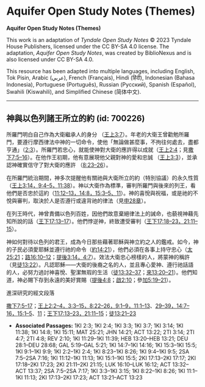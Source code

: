 # Aquifer Open Study Notes (Themes)

**Aquifer Open Study Notes (Themes)**

This work is an adaptation of *Tyndale Open Study Notes* © 2023 Tyndale House Publishers, licensed under the CC BY\-SA 4\.0 license. The adaptation, *Aquifer Open Study Notes*, was created by BiblioNexus and is also licensed under CC BY\-SA 4\.0\.

This resource has been adapted into multiple languages, including English, Tok Pisin, Arabic (عربي), French (Français), Hindi (हिंदी), Indonesian (Bahasa Indonesia), Portuguese (Português), Russian (Русский), Spanish (Español), Swahili (Kiswahili), and Simplified Chinese (简体中文).



--------------------------------

## 神與以色列諸王所立的約 (id: 700226)

所羅門明白自己作為大衛繼承人的身分 （[王上3:7](https://ref.ly/1Kgs3:7)）。年老的大衛王曾勸勉所羅門，要遵行摩西律法中神的一切命令，使他「無論做甚麼事，不拘往何處去，盡都亨通」（[2:3](https://ref.ly/1Kgs2:3)）。所羅門若忠心，就能使神對大衛的應許得以成就（[王上2:4](https://ref.ly/1Kgs2:4)；見[撒下7:5–16](https://ref.ly/2Sam7:5-2Sam7:16)）。在他作王初期，他有意展現他父親對神的愛和忠誠 （[王上3:3](https://ref.ly/1Kgs3:3)），並承認神確實信守了對大衛的應許 （[8:23–26](https://ref.ly/1Kgs8:23-1Kgs8:26)）。

在所羅門統治期間，神多次提醒他有關祂與大衛所立的約（特別協議）的永久性質（[王上3:14，](https://ref.ly/1Kgs3:14)[9:4–5，](https://ref.ly/1Kgs9:4-1Kgs9:5)[11:38](https://ref.ly/1Kgs11:38)）。神以大衛作為標準，審判所羅門與後來的列王，看他們是否忠於這約（[11:12–13，](https://ref.ly/1Kgs11:12-1Kgs11:13)[14:8，](https://ref.ly/1Kgs14:8)[15:3–5、](https://ref.ly/1Kgs15:3-1Kgs15:5)[11](https://ref.ly/1Kgs15:11)）。神的喜悅與祝福，或是祂的不悅與審判，取決於人是否遵行或違背祂的律法（見[申28章](https://ref.ly/Deut28:1-Deut28:68)）。

在列王時代，神曾責備以色列百姓，因他們故意棄絕律法上的誡命，也藐視神藉先知所說的話（[王下17:13–17](https://ref.ly/2Kgs17:13-2Kgs17:17)）。他們悖逆神，終致遭受審判（[王下17:18–23，](https://ref.ly/2Kgs17:18-2Kgs17:23)[21:11–15](https://ref.ly/2Kgs21:11-2Kgs21:15)）。

神如何對待以色列的君王，成為今日那些藉著耶穌與神立約之人的鑑戒。如今，神的子民必須愛耶穌並遵行祂的命令（[約14:21](https://ref.ly/John14:21)），他們必須在各事上持守忠心（[太25:21](https://ref.ly/Matt25:21)；[路16:10–12](https://ref.ly/Luke16:10-Luke16:12)；[提後3:14，](https://ref.ly/2Tim3:14)[4:7](https://ref.ly/2Tim4:7)）。效法大衛忠心榜樣的人，將蒙神的稱許（見[徒13:22](https://ref.ly/Acts13:22)）。凡認耶穌——大衛的後裔之名的人，並且專心愛神、遵行祂話語的人，必努力過討神喜悅、聖潔無瑕的生活（[徒13:32–37](https://ref.ly/Acts13:32-Acts13:37)；[來13:20–21](https://ref.ly/Heb13:20-Heb13:21)）。他們知道，神必賜下存到永遠的美好賞賜（[提後4:8](https://ref.ly/2Tim4:8)；[啟2:10](https://ref.ly/Rev2:10)；參[加5:19–21](https://ref.ly/Gal5:19-Gal5:21)）。

進深研究的經文段落

[撒下7:5–17](https://ref.ly/2Sam7:5-2Sam7:17)；[王上2:2–4，](https://ref.ly/1Kgs2:2-1Kgs2:4)[3:3–15，](https://ref.ly/1Kgs3:3-1Kgs3:15)[8:22–26，](https://ref.ly/1Kgs8:22-1Kgs8:26)[9:1–9，](https://ref.ly/1Kgs9:1-1Kgs9:9)[11:1–13](https://ref.ly/1Kgs11:1-1Kgs11:13)、[29–39，](https://ref.ly/1Kgs11:29-1Kgs11:39)[14:7–16，](https://ref.ly/1Kgs14:7-1Kgs14:16)[15:1–5](https://ref.ly/1Kgs15:1-1Kgs15:5)、[11](https://ref.ly/1Kgs15:11)；[王下17:13–23，](https://ref.ly/2Kgs17:13-2Kgs17:23)[21:11–15](https://ref.ly/2Kgs21:11-2Kgs21:15)；[徒13:21–23](https://ref.ly/Acts13:21-Acts13:23)

* **Associated Passages:** 1KI 2:3; 1KI 2:4; 1KI 3:3; 1KI 3:7; 1KI 3:14; 1KI 11:38; 1KI 14:8; 1KI 15:11; MAT 25:21; JHN 14:21; ACT 13:22; 2TI 3:14; 2TI 4:7; 2TI 4:8; REV 2:10; 1KI 11:29–1KI 11:39; HEB 13:20–HEB 13:21; DEU 28:1–DEU 28:68; GAL 5:19–GAL 5:21; 1KI 14:7–1KI 14:16; 1KI 15:3–1KI 15:5; 1KI 9:1–1KI 9:9; 1KI 2:2–1KI 2:4; 1KI 8:23–1KI 8:26; 1KI 9:4–1KI 9:5; 2SA 7:5–2SA 7:16; 1KI 11:12–1KI 11:13; 1KI 15:1–1KI 15:5; 2KI 17:13–2KI 17:17; 2KI 17:18–2KI 17:23; 2KI 21:11–2KI 21:15; LUK 16:10–LUK 16:12; ACT 13:32–ACT 13:37; 2SA 7:5–2SA 7:17; 1KI 3:3–1KI 3:15; 1KI 8:22–1KI 8:26; 1KI 11:1–1KI 11:13; 2KI 17:13–2KI 17:23; ACT 13:21–ACT 13:23

